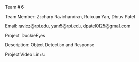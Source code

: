 Team # 6


Team Member: Zachary Ravichandran, Ruixuan Yan, Dhruv Patel


Email: ravicz@rpi.edu, yanr5@rpi.edu, dpatel0125@gmail.com


Project: DuckieEyes


Description: Object Detection and Response



Project Video Links: 